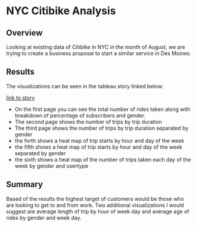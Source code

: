 # NYC Citibike Analysis
## Overview 
Looking at existing data of Citibike in NYC in the month of August, we are trying to create a business proposal to start a similar service in Des Moines.

## Results
The visualizations can be seen in the tableau story linked below: 

[link to story](https://public.tableau.com/views/Moudle14challenge/CitibikeStory?:language=en-US&publish=yes&:display_count=n&:origin=viz_share_link)

 - On the first page you can see the total number of rides taken along with breakdown of percentage of subscribers and gender. 
 - The second page shows the number of trips by trip duration
 - The third page shows the number of trips by trip duration separated by gender
 - the forth shows a heat map of trip starts by hour and day of the week
 - the fifth shows a heat map of trip starts by hour and day of the week separated by gender
 - the sixth shows a heat map of the number of trips taken each day of the week by gender and usertype

## Summary
Based of the results the highest target of customers would be those who are looking to get to and from work. Two additional visualizations I would suggest are average length of trip by hour of week day and average age of rides by gender and week day.
